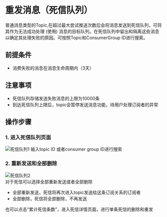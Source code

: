 # 重发消息（死信队列）
普通消息类型的Topic,在超过最大尝试推送次数后会将消息发送到死信队列，可将其作为无法成功处理 (使用) 消息的目标队列。在死信队列中留出和隔离这些消息以确定其处理失败的原因。可按照Topic和ConsumerGroup ID进行搜索。

## 前提条件

- 消费失败的消息在消息生命周期内（3天）

## 注意事项

- 死信队列存储发送失败消息的上限为10000条
- 到达死信队列上限后，topic会暂停发送消息功能，待用户处理订阅者的异常

## 操作步骤
### 1. 进入死信队列页面

![死信队列1](https://github.com/jdcloudcom/cn/blob/edit/image/Internet-Middleware/Message-Queue/死信队列-01.png)
输入topic ID 或者consumer group ID进行搜索

### 2. 重新发送和全部删除

![死信队列2](https://github.com/jdcloudcom/cn/blob/edit/image/Internet-Middleware/Message-Queue/死信队列-02.png)  
对于死信可以选择全部重新发送或者全部删除  

- 全部重新发送，死信将再次进入topic发送给这条订阅关系的订阅者
- 全部删除，死信将全部删除，不再发送  

也可以点击“累计死信条数”，进入死信详情页面，进行单条死信的删除和重发
